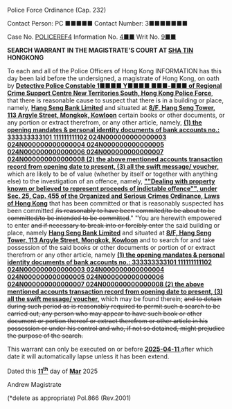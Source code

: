 Police Force Ordinance
(Cap. 232)

Contact Person: PC ■■■■■
Contact Number: 3■■■■■■■

Case No. <u>POLICEREF4</u>
Information No. <u>4■■</u>
Writ No. <u>9■■</u>

**SEARCH WARRANT**
**IN THE MAGISTRATE'S COURT AT <u>SHA TIN</u> HONGKONG**

To each and all of the Police Officers of Hong Kong
INFORMATION has this day been laid before the undersigned, a magistrate of Hong Kong, on oath by **<u>Detective Police Constable 1■■■■ Y■■■■ ■■■-■■■ of Regional Crime Support Centre New Territories South, Hong Kong Police Force</u>**, that there is reasonable cause to suspect that there is in a building or place, namely, **<u>Hang Seng Bank Limited</u>** and situated at **<u>8/F, Hang Seng Tower, 113 Argyle Street, Mongkok, Kowloon</u>** certain books or other documents, or any portion or extract therefrom, or any other article, namely, **<u>(1) the opening mandates & personal identity documents of bank accounts no.:  333333333101
111111111102
024N000000000000003
024N000000000000004
024N000000000000005
024N000000000000006
024N000000000000007
024N000000000000008 (2) the above mentioned accounts transaction record from opening date to present, (3) all the swift message/ voucher,</u>** which are likely to be of value (whether by itself or together with anything else) to the investigation of an offence, namely, **<u>""Dealing with property known or believed to represent proceeds of indictable offence"", under Sec. 25, Cap. 455 of the Organized and Serious Crimes Ordinance, Laws of Hong Kong</u>** that has been committed or that is reasonably suspected has been committed ~~/is reasonably to have been commited/to be about to be committed/to be intended to be committed~~."
"You are herewith empowered to enter ~~and if necessary to break into or forcibly enter~~ the said building or place, namely **<u>Hang Seng Bank Limited</u>** and situated at **<u>8/F, Hang Seng Tower, 113 Argyle Street, Mongkok, Kowloon</u>** and to search for and take possession of the said books or other documents or portion of or extract therefrom or any other article, namely **<u>(1) the opening mandates & personal identity documents of bank accounts no.:  333333333101
111111111102
024N000000000000003
024N000000000000004
024N000000000000005
024N000000000000006
024N000000000000007
024N000000000000008 (2) the above mentioned accounts transaction record from opening date to present, (3) all the swift message/ voucher,</u>** which may be found therein; ~~and to detain during such period as is reasonably required to permit such a search to be carried out, any person who may appear to have such book or other document or portion thereof or extract therefrom or other article in his possession or under his control and who, if not so detained, might prejudice the purpose of the search.~~

This warrant can only be executed on or before <u> **2025-04-11** </u> after which date it will automatically lapse unless it has been extend.

Dated this <u> **11<sup>th</sup>**</u> day of <u> **Mar**</u> 2025

Andrew
Magistrate

(\*delete as appropriate)
Pol.866 (Rev.2001)